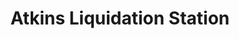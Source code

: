 ---
title: "Atkins Liquidation Station"
url: /atkins/atkins-liquidation-station/
shop: Großhandel
---